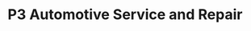 ---
title: "P3 Automotive Service and Repair"
url: /tallahassee/p3-automotive-service-and-repair/
shop: Autowerkstatt
---